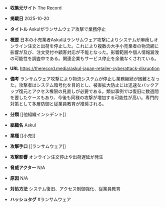 - **収集元サイト**
The Record

- **掲載日**
2025-10-20

- **タイトル**
Askulがランサムウェア攻撃で業務停止

- **概要**
日本の小売業者Askulはランサムウェア攻撃によりシステムが麻痺しオンライン注文と出荷を停止した。これにより複数の大手小売業者の物流網に影響が及び、注文受付や顧客対応が不能となった。影響範囲や個人情報漏洩の可能性を調査中である。関連企業もサービス停止を余儀なくされている。

- **URL**
https://therecord.media/askul-japan-retailer-cyberattack-disruption

- **備考**
ランサムウェア攻撃により物流システムが停止し業務継続が困難となった。攻撃者はシステム暗号化を目的とし、被害拡大防止には迅速なバックアップ復元とアクセス権限の見直しが必要である。類似事例では復旧に数週間を要したケースもあり、今後も同様の攻撃が増加する可能性が高い。専門的対策として多層防御と従業員教育が推奨される。

- **分類**
[[他組織インシデント]]

- **組織名**
Askul

- **業種**
[[小売]]

- **攻撃手口**
[[ランサムウェア]]

- **攻撃影響**
オンライン注文停止や出荷遅延が発生

- **脅威アクター**
N/A

- **原因**
N/A

- **対処方法**
システム復旧、アクセス制御強化、従業員教育

- **ハッシュタグ**
#ランサムウェア
